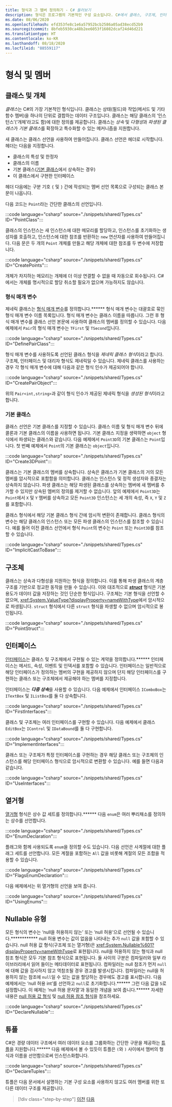 ```yaml
---
title: 형식과 그 멤버 정의하기 - C# 둘러보기
description: 형식은 프로그램의 기본적인 구성 요소입니다. C#에서 클래스, 구조체, 인터페이스 등을 만드는 방법을 알아봅니다.
ms.date: 08/06/2020
ms.openlocfilehash: efd353fe8c1e6a57952bcb2586a05ad38ecd52b9
ms.sourcegitcommit: 8bfeb5930ca48b2ee6053f16082dcaf24d46d221
ms.translationtype: HT
ms.contentlocale: ko-KR
ms.lasthandoff: 08/18/2020
ms.locfileid: "88559117"
---
```

# <a name="types-and-members"></a>형식 및 멤버

## <a name="classes-and-objects"></a>클래스 및 개체

*클래스*는 C#의 가장 기본적인 형식입니다. 클래스는 상태(필드)와 작업(메서드 및 기타 함수 멤버)을 하나의 단위로 결합하는 데이터 구조입니다. 클래스는 해당 클래스의 ‘인스턴스’(‘개체’라고도 함)에 대한 정의를 제공합니다.  클래스는 *상속* 및 *다형성*과 *파생된 클래스*가 *기본 클래스*를 확장하고 특수화할 수 있는 메커니즘을 지원합니다.

새 클래스는 클래스 선언을 사용하여 만들어집니다. 클래스 선언은 헤더로 시작합니다. 헤더는 다음을 지정합니다.

- 클래스의 특성 및 한정자
- 클래스의 이름
- 기본 클래스([기본 클래스](#base-classes)에서 상속하는 경우)
- 이 클래스에서 구현한 인터페이스

헤더 다음에는 구분 기호 `{` 및 `}` 간에 작성되는 멤버 선언 목록으로 구성되는 클래스 본문이 나옵니다.

다음 코드는 `Point`라는 간단한 클래스의 선언입니다.

:::code language="csharp" source="./snippets/shared/Types.cs" ID="PointClass":::

클래스의 인스턴스는 새 인스턴스에 대한 메모리를 할당하고, 인스턴스를 초기화하는 생성자를 호출하고, 인스턴스에 대한 참조를 반환하는 `new` 연산자를 사용하여 만들어집니다. 다음 문은 두 개의 `Point` 개체를 만들고 해당 개체에 대한 참조를 두 변수에 저장합니다.

:::code language="csharp" source="./snippets/shared/Types.cs" ID="CreatePoints":::

개체가 차지하는 메모리는 개체에 더 이상 연결할 수 없을 때 자동으로 회수됩니다. C#에서는 개체를 명시적으로 할당 취소할 필요가 없으며 가능하지도 않습니다.

### <a name="type-parameters"></a>형식 매개 변수

제네릭 클래스는 [형식 매개 변수](../programming-guide/generics/index.md)를 정의합니다.****** 형식 매개 변수는 대괄호로 묶인 형식 매개 변수 이름 목록입니다. 형식 매개 변수는 클래스 이름을 따릅니다. 그런 후 형식 매개 변수를 클래스 선언 본문에 사용하여 클래스의 멤버를 정의할 수 있습니다. 다음 예제에서 `Pair`의 형식 매개 변수는 `TFirst` 및 `TSecond`입니다.

:::code language="csharp" source="./snippets/shared/Types.cs" ID="DefinePairClass":::

형식 매개 변수를 사용하도록 선언된 클래스 형식을 *제네릭 클래스 형식*이라고 합니다. 구조체, 인터페이스 및 대리자 형식도 제네릭일 수 있습니다.
제네릭 클래스를 사용하는 경우 각 형식 매개 변수에 대해 다음과 같은 형식 인수가 제공되어야 합니다.

:::code language="csharp" source="./snippets/shared/Types.cs" ID="CreatePairObject":::

위의 `Pair<int,string>`과 같이 형식 인수가 제공된 제네릭 형식을 *생성된 형식*이라고 합니다.

### <a name="base-classes"></a>기본 클래스

클래스 선언은 기본 클래스를 지정할 수 있습니다. 클래스 이름 및 형식 매개 변수 뒤에 콜론과 기본 클래스의 이름을 사용하면 됩니다. 기본 클래스 지정을 생략하면 `object` 형식에서 파생되는 클래스와 같습니다. 다음 예제에서 `Point3D`의 기본 클래스는 `Point`입니다. 첫 번째 예제에서 `Point`의 기본 클래스는 `object`입니다.

:::code language="csharp" source="./snippets/shared/Types.cs" ID="Create3DPoint":::

클래스는 기본 클래스의 멤버를 상속합니다. 상속은 클래스가 기본 클래스의 거의 모든 멤버를 암시적으로 포함함을 의미합니다. 클래스는 인스턴스 및 정적 생성자와 종결자는 상속하지 않습니다. 파생 클래스는 해당 파생된 클래스를 상속하는 멤버에 새 멤버를 추가할 수 있지만 상속된 멤버의 정의를 제거할 수 없습니다. 앞의 예제에서 `Point3D`는 `Point`에서 `X` 및 `Y` 멤버를 상속하고 모든 `Point3D` 인스턴스는 세 개의 속성, 즉 `X`, `Y` 및 `Z`를 포함합니다.

클래스 형식에서 해당 기본 클래스 형식 간에 암시적 변환이 존재합니다. 클래스 형식의 변수는 해당 클래스의 인스턴스 또는 모든 파생 클래스의 인스턴스를 참조할 수 있습니다. 예를 들어 이전 클래스 선언에서 형식 `Point`의 변수는 `Point` 또는 `Point3D`를 참조할 수 있습니다.

:::code language="csharp" source="./snippets/shared/Types.cs" ID="ImplicitCastToBase":::

## <a name="structs"></a>구조체

클래스는 상속과 다형성을 지원하는 형식을 정의합니다. 이를 통해 파생 클래스의 계층 구조를 기반으로 정교한 동작을 만들 수 있습니다. 이와 대조적으로 [***struct***](../language-reference/builtin-types/struct.md) 형식은 기본 용도가 데이터 값을 저장하는 것인 단순한 형식입니다. 구조체는 기본 형식을 선언할 수 없으며, <xref:System.ValueType?displayProperty=nameWithType>에서 암시적으로 파생됩니다. `struct` 형식에서 다른 `struct` 형식을 파생할 수 없으며 암시적으로 봉인됩니다.

:::code language="csharp" source="./snippets/shared/Types.cs" ID="PointStruct":::

## <a name="interfaces"></a>인터페이스

[인터페이스](../programming-guide/interfaces/index.md)는 클래스 및 구조체에서 구현될 수 있는 계약을 정의합니다.****** 인터페이스는 메서드, 속성, 이벤트 및 인덱서를 포함할 수 있습니다. 인터페이스는 일반적으로 해당 인터페이스가 정의하는 멤버의 구현을 제공하지 않으며 단지 해당 인터페이스를 구현하는 클래스 또는 구조체에서 제공해야 하는 멤버를 지정합니다.

인터페이스는 ***다중 상속***을 사용할 수 있습니다. 다음 예제에서 인터페이스 `IComboBox`는 `ITextBox` 및 `IListBox`를 둘 다 상속합니다.

:::code language="csharp" source="./snippets/shared/Types.cs" ID="FirstInterfaces":::

클래스 및 구조체는 여러 인터페이스를 구현할 수 있습니다. 다음 예제에서 클래스 `EditBox`는 `IControl` 및 `IDataBound`를 둘 다 구현합니다.

:::code language="csharp" source="./snippets/shared/Types.cs" ID="ImplementInterfaces":::

클래스 또는 구조체가 특정 인터페이스를 구현하는 경우 해당 클래스 또는 구조체의 인스턴스를 해당 인터페이스 형식으로 암시적으로 변환할 수 있습니다. 예를 들면 다음과 같습니다.

:::code language="csharp" source="./snippets/shared/Types.cs" ID="UseInterfaces":::

## <a name="enums"></a>열거형

[열거형](../language-reference/builtin-types/enum.md) 형식은 상수 값 세트를 정의합니다.****** 다음 `enum`은 여러 뿌리채소를 정의하는 상수를 선언합니다.

:::code language="csharp" source="./snippets/shared/Types.cs" ID="EnumDeclaration":::

플래그와 함께 사용되도록 `enum`을 정의할 수도 있습니다. 다음 선언은 사계절에 대한 플래그 세트를 선언합니다. 모든 계절을 포함하는 `All` 값을 비롯해 계절의 모든 조합을 적용할 수 있습니다.

:::code language="csharp" source="./snippets/shared/Types.cs" ID="FlagsEnumDeclaration":::

다음 예제에서는 위 열거형의 선언을 보여 줍니다.

:::code language="csharp" source="./snippets/shared/Types.cs" ID="UsingEnums":::

## <a name="nullable-types"></a>Nullable 유형

모든 형식의 변수는 ‘null을 허용하지 않는’ 또는 ‘null 허용’으로 선언될 수 있습니다.************ null 허용 변수는 값이 없음을 나타내는 추가 `null` 값을 포함할 수 있습니다. null 허용 값 형식(구조체 또는 열거형)은 <xref:System.Nullable%601?displayProperty=nameWithType>로 표현됩니다. null을 허용하지 않는 형식과 null 참조 형식은 모두 기본 참조 형식으로 표현됩니다. 둘 사이의 구분은 컴파일러와 일부 라이브러리에서 읽어 들이는 메타데이터로 표현됩니다. 컴파일러는 null 참조가 먼저 `null`에 대해 값을 검사하지 않고 역참조될 경우 경고를 발생시킵니다. 컴파일러는 null을 허용하지 않는 참조에 `null`일 수 있는 값을 할당하는 경우에도 경고를 표시합니다. 다음 예제에서는 ‘null 허용 int’를 선언하고 `null`로 초기화합니다.****** 그런 다음 값을 `5`로 설정합니다. 이 예제는 ‘null 허용 문자열’과 동일한 개념을 보여 줍니다.****** 자세한 내용은 [null 허용 값 형식](../language-reference/builtin-types/nullable-value-types.md) 및 [null 허용 참조 형식](../nullable-references.md)을 참조하세요.

:::code language="csharp" source="./snippets/shared/Types.cs" ID="DeclareNullable":::

## <a name="tuples"></a>튜플

C#은 경량 데이터 구조에서 여러 데이터 요소를 그룹화하는 간단한 구문을 제공하는 [튜플](../language-reference/builtin-types/value-tuples.md)을 지원합니다.****** 다음 예제에서 볼 수 있듯이 튜플은 `(`와 `)` 사이에서 멤버의 형식과 이름을 선언함으로써 인스턴스화합니다.

:::code language="csharp" source="./snippets/shared/Types.cs" ID="DeclareTuples":::

튜플은 다음 문서에서 설명하는 기본 구성 요소를 사용하지 않고도 여러 멤버를 위한 또 다른 데이터 구조를 제공합니다.

>[!div class="step-by-step"]
>[이전](index.md)
>[다음](program-building-blocks.md)
